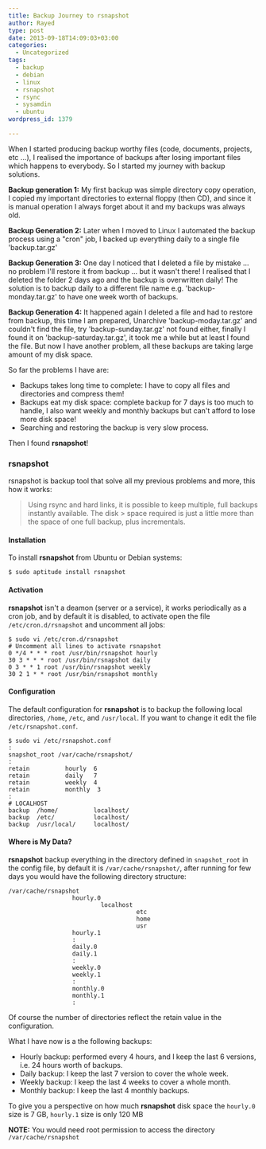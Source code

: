 ```yaml
---
title: Backup Journey to rsnapshot
author: Rayed
type: post
date: 2013-09-18T14:09:03+03:00
categories:
  - Uncategorized
tags:
  - backup
  - debian
  - linux
  - rsnapshot
  - rsync
  - sysamdin
  - ubuntu
wordpress_id: 1379

---
```

When I started producing backup worthy files (code, documents, projects, etc ...), I realised the importance of backups after losing important files which happens to everybody. So I started my journey with backup solutions.

**Backup generation 1:** My first backup was simple directory copy operation, I copied my important directories to external floppy (then CD), and since it is manual operation I always forget about it and my backups was always old.

**Backup Generation 2:** Later when I moved to Linux I automated the backup process using a "cron" job, I backed up everything daily to a single file 'backup.tar.gz'

**Backup Generation 3:** One day I noticed that I deleted a file by mistake ... no problem I'll restore it from backup ... but it wasn't there! I realised that I deleted the folder 2 days ago and the backup is overwritten daily! The solution is to backup daily to a different file name e.g. 'backup-monday.tar.gz' to have one week worth of backups.

**Backup Generation 4:** It happened again I deleted a file and had to restore from backup, this time I am prepared, Unarchive 'backup-moday.tar.gz' and couldn't find the file, try 'backup-sunday.tar.gz' not found either, finally I found it on 'backup-saturday.tar.gz', it took me a while but at least I found the file. But now I have another problem, all these backups are taking large amount of my disk space.

So far the problems I have are:

- Backups takes long time to complete: I have to copy all files and directories and compress them!
- Backups eat my disk space: complete backup for 7 days is too much to handle, I also want weekly and monthly backups but can't afford to lose more disk space!
- Searching and restoring the backup is very slow process.

Then I found **rsnapshot**!


### rsnapshot

rsnapshot is backup tool that solve all my previous problems and more, this how it works:

> Using rsync and hard links, it is possible to keep multiple, full backups instantly available. The disk > space required is just a little more than the space of one full backup, plus incrementals.


#### Installation

To install **rsnapshot** from Ubuntu or Debian systems:

    $ sudo aptitude install rsnapshot


#### Activation

**rsnapshot** isn't a deamon (server or a service), it works periodically as a cron job, and by default it is disabled, to activate open the file `/etc/cron.d/rsnapshot` and uncomment all jobs:

    $ sudo vi /etc/cron.d/rsnapshot
    # Uncomment all lines to activate rsnapshot 
    0 */4 * * * root /usr/bin/rsnapshot hourly 
    30 3 * * * root /usr/bin/rsnapshot daily 
    0 3 * * 1 root /usr/bin/rsnapshot weekly 
    30 2 1 * * root /usr/bin/rsnapshot monthly 


#### Configuration

The default configuration for **rsnapshot** is to backup the following local directories, `/home`, `/etc`, and `/usr/local`. If you want to change it edit the file `/etc/rsnapshot.conf`.

    $ sudo vi /etc/rsnapshot.conf 
    :
    snapshot_root /var/cache/rsnapshot/
    :
    retain          hourly  6
    retain          daily   7
    retain          weekly  4
    retain          monthly  3
    :
    # LOCALHOST
    backup  /home/          localhost/
    backup  /etc/           localhost/
    backup  /usr/local/     localhost/


#### Where is My Data?

**rsnapshot** backup everything in the directory defined in `snapshot_root` in the config file, by default it is `/var/cache/rsnapshot/`, after running for few days you would have the following directory structure:

    /var/cache/rsnapshot
                      hourly.0
                              localhost
                                        etc
                                        home
                                        usr
                      hourly.1
                      :
                      daily.0
                      daily.1
                      :
                      weekly.0
                      weekly.1
                      :
                      monthly.0
                      monthly.1
                      :

Of course the number of directories reflect the retain value in the configuration.

What I have now is a the following backups:

- Hourly backup: performed every 4 hours, and I keep the last 6 versions, i.e. 24 hours worth of backups. 
- Daily backup: I keep the last 7 version to cover the whole week.
- Weekly backup: I keep the last 4 weeks to cover a whole month. 
- Monthly backup: I keep the last 4 monthly backups.

To give you a perspective on how much **rsnapshot** disk space the `hourly.0` size is 7 GB, `hourly.1` size is only 120 MB

**NOTE:** You would need root permission to access the directory `/var/cache/rsnapshot`

